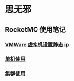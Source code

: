 # 思无邪

## RocketMQ 使用笔记

### [VMWare 虚拟机设置静态 ip](./RocketMQ/static_ip.md)

### [单机使用](./RocketMQ/rocketmq.md)

### [集群使用](./RocketMQ/cluster/rocketmq.md)
